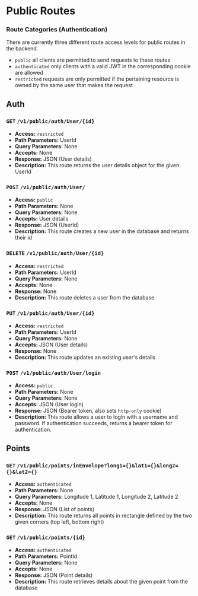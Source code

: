 # Public Routes

### Route Categories (Authentication)
There are currently three different route access levels for public routes in the backend.
- `public` all clients are permitted to send requests to these routes
- `authenticated` only clients with a valid JWT in the corresponding cookie are allowed
- `restricted` requests are only permitted if the pertaining resource is owned by the same user that makes the request

## Auth

### `GET` `/v1/public/auth/User/{id}`

- **Access:** `restricted`
- **Path Parameters:** UserId
- **Query Parameters:** None
- **Accepts:** None
- **Response:** JSON (User details)
- **Description:** This route returns the user details object for the given UserId

### `POST` `/v1/public/auth/User/`

- **Access:** `public`
- **Path Parameters:** None
- **Query Parameters:** None
- **Accepts:** User details
- **Response:** JSON (UserId)
- **Description:** This route creates a new user in the database and returns their id

### `DELETE` `/v1/public/auth/User/{id}`

- **Access:** `restricted`
- **Path Parameters:** UserId
- **Query Parameters:** None
- **Accepts:** None
- **Response:** None
- **Description:** This route deletes a user from the database

### `PUT` `/v1/public/auth/User/{id}`

- **Access:** `restricted`
- **Path Parameters:** UserId
- **Query Parameters:** None
- **Accepts:** JSON (User details)
- **Response:** None
- **Description:** This route updates an existing user's details

### `POST` `/v1/public/auth/User/login`

- **Access:** `public`
- **Path Parameters:** None
- **Query Parameters:** None
- **Accepts:** JSON (User login)
- **Response:** JSON (Bearer token, also sets `http-only` cookie)
- **Description:** This route allows a user to login with a username and password. If authentication succeeds, returns a bearer token for authentication.

## Points

### `GET` `/v1/public/points/inEnvelope?long1={}&lat1={}&long2={}&lat2={}`

- **Access:** `authenticated`
- **Path Parameters:** None
- **Query Parameters:** Longitude 1, Latitude 1, Longitude 2, Latitude 2
- **Accepts:** None
- **Response:** JSON (List of points)
- **Description:** This route returns all points in rectangle defined by the two given corners (top left, bottom right)

### `GET` `/v1/public/points/{id}`

- **Access:** `authenticated`
- **Path Parameters:** PointId
- **Query Parameters:** None
- **Accepts:** None
- **Response:** JSON (Point details)
- **Description:** This route retrieves details about the given point from the database
